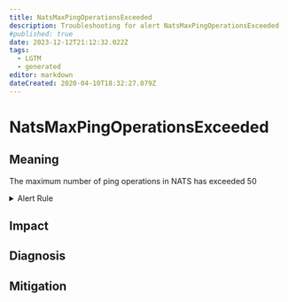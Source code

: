```yaml
---
title: NatsMaxPingOperationsExceeded
description: Troubleshooting for alert NatsMaxPingOperationsExceeded
#published: true
date: 2023-12-12T21:12:32.022Z
tags: 
  - LGTM
  - generated
editor: markdown
dateCreated: 2020-04-10T18:32:27.079Z
---
```


# NatsMaxPingOperationsExceeded

## Meaning
[//]: # "Short paragraph that explains what the alert means"
The maximum number of ping operations in NATS has exceeded 50

<details>
  <summary>Alert Rule</summary>

{{% rule "nats/nats-exporter.yml" "NatsMaxPingOperationsExceeded" %}}

<!-- Rule when generated

```yaml
alert: NatsMaxPingOperationsExceeded
expr: gnatsd_varz_ping_max > 50
for: 5m
labels:
    severity: warning
annotations:
    summary: Nats max ping operations exceeded (instance {{ $labels.instance }})
    description: |-
        The maximum number of ping operations in NATS has exceeded 50
          VALUE = {{ $value }}
          LABELS = {{ $labels }}
    runbook: https://github.com/srerun/prometheus-alerts/blob/main/content/runbooks/nats-exporter/NatsMaxPingOperationsExceeded.md

```

-->

</details>


## Impact
[//]: # "What could / will happen if the alert is not addressed"



## Diagnosis
[//]: # "Steps to take to identify the cause of the problem"



## Mitigation
[//]: # "The steps necessary to resolve the alert"
